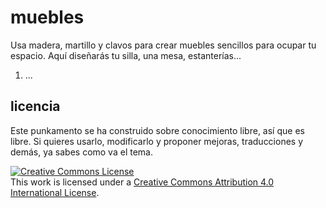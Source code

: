 # muebles

Usa madera, martillo y clavos para crear muebles sencillos para ocupar tu espacio. Aquí diseñarás tu silla, una mesa, estanterías...

1. ...

## licencia

Este punkamento se ha construido sobre conocimiento libre, así que es libre. Si quieres usarlo, modificarlo y proponer mejoras, traducciones y demás, ya sabes como va el tema.

<a rel="license" href="http://creativecommons.org/licenses/by/4.0/"><img alt="Creative Commons License" style="border-width:0" src="https://i.creativecommons.org/l/by/4.0/88x31.png" /></a><br />This work is licensed under a <a rel="license" href="http://creativecommons.org/licenses/by/4.0/">Creative Commons Attribution 4.0 International License</a>.
